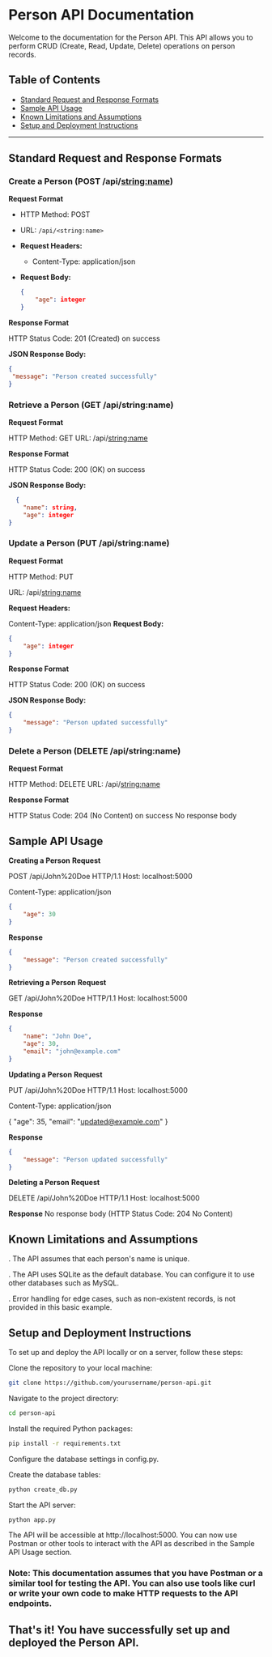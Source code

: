# Person API Documentation

Welcome to the documentation for the Person API. This API allows you to perform CRUD (Create, Read, Update, Delete) operations on person records.

## Table of Contents

- [Standard Request and Response Formats](#standard-request-and-response-formats)
- [Sample API Usage](#sample-api-usage)
- [Known Limitations and Assumptions](#known-limitations-and-assumptions)
- [Setup and Deployment Instructions](#setup-and-deployment-instructions)

---

## Standard Request and Response Formats

### Create a Person (POST /api/<string:name>)

**Request Format**

- HTTP Method: POST
- URL: `/api/<string:name>`

- **Request Headers:**
  - Content-Type: application/json

- **Request Body:**

  ```json
  {
      "age": integer
  }

**Response Format**

HTTP Status Code: 201 (Created) on success

**JSON Response Body:**
   ```json
  {
    "message": "Person created successfully"
  }
   ```
### Retrieve a Person (GET /api/string:name)

**Request Format**

HTTP Method: GET
URL: /api/<string:name>

**Response Format**

HTTP Status Code: 200 (OK) on success

**JSON Response Body:**
```json
  {
    "name": string,
    "age": integer
}
```
### Update a Person (PUT /api/string:name)
**Request Format**

HTTP Method: PUT

URL: /api/<string:name>

**Request Headers:**

Content-Type: application/json
**Request Body:**
```json
{
    "age": integer
}
```
**Response Format**

HTTP Status Code: 200 (OK) on success

**JSON Response Body:**
```json
{
    "message": "Person updated successfully"
}
```

### Delete a Person (DELETE /api/string:name)
**Request Format**

HTTP Method: DELETE
URL: /api/<string:name>

**Response Format**

HTTP Status Code: 204 (No Content) on success
No response body

## Sample API Usage

**Creating a Person**
**Request**

POST /api/John%20Doe HTTP/1.1
Host: localhost:5000

Content-Type: application/json
```json
{
    "age": 30
}
```

**Response**
```json
{
    "message": "Person created successfully"
}
```

**Retrieving a Person**
**Request**

GET /api/John%20Doe HTTP/1.1
Host: localhost:5000

**Response**
```json
{
    "name": "John Doe",
    "age": 30,
    "email": "john@example.com"
}
```

**Updating a Person**
**Request**

PUT /api/John%20Doe HTTP/1.1
Host: localhost:5000

Content-Type: application/json

{
    "age": 35,
    "email": "updated@example.com"
}

**Response**
```json
{
    "message": "Person updated successfully"
}
```


**Deleting a Person**
**Request**

DELETE /api/John%20Doe HTTP/1.1
Host: localhost:5000

**Response**
No response body (HTTP Status Code: 204 No Content)



## Known Limitations and Assumptions
. The API assumes that each person's name is unique.

. The API uses SQLite as the default database. You can configure it to use other databases such as MySQL.

. Error handling for edge cases, such as non-existent records, is not provided in this basic example.

## Setup and Deployment Instructions

To set up and deploy the API locally or on a server, follow these steps:

Clone the repository to your local machine:
```bash
git clone https://github.com/yourusername/person-api.git
```

Navigate to the project directory:
```bash
cd person-api
```

Install the required Python packages:
```bash
pip install -r requirements.txt
```
Configure the database settings in config.py.


Create the database tables:
```bash
python create_db.py
```


Start the API server:
```bash
python app.py
```


The API will be accessible at http://localhost:5000.
You can now use Postman or other tools to interact with the API as described in the Sample API Usage section.


### Note: This documentation assumes that you have Postman or a similar tool for testing the API. You can also use tools like curl or write your own code to make HTTP requests to the API endpoints.
 
## That's it! You have successfully set up and deployed the Person API.